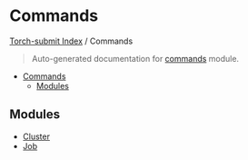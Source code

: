 # Commands

[Torch-submit Index](../README.md#torch-submit-index) / Commands

> Auto-generated documentation for [commands](../../torch_submit/commands/__init__.py) module.

- [Commands](#commands)
  - [Modules](#modules)

## Modules

- [Cluster](./cluster.md)
- [Job](./job.md)